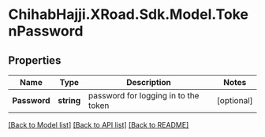 # ChihabHajji.XRoad.Sdk.Model.TokenPassword

## Properties

Name | Type | Description | Notes
------------ | ------------- | ------------- | -------------
**Password** | **string** | password for logging in to the token | [optional] 

[[Back to Model list]](../README.md#documentation-for-models) [[Back to API list]](../README.md#documentation-for-api-endpoints) [[Back to README]](../README.md)

